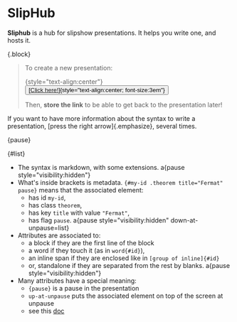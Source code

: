 # SlipHub

**Sliphub** is a hub for slipshow presentations. It helps you write one, and hosts it.

{.block}
> To create a new presentation:
>
> {style="text-align:center"}
> <button>[[Click here!](/new)]{style="text-align:center; font-size:3em"} </button>
>
> Then, **store the link** to be able to get back to the presentation later!

If you want to have more information about the syntax to write a presentation, [press the right arrow]{.emphasize}, several times.

{pause}

{#list}
- The syntax is markdown, with some extensions. a{pause style="visibility:hidden"}
- What's inside brackets is metadata. `{#my-id .theorem title="Fermat" pause}` means that the associated element:
  - has id `my-id`,
  - has class `theorem`,
  - has key `title` with value `"Fermat"`,
  - has flag `pause`. a{pause style="visibility:hidden" down-at-unpause=list}
- Attributes are associated to:
  - a block if they are the first line of the block
  - a word if they touch it (as in `word{#id}`),
  - an inline span if they are enclosed like in `[group of inline]{#id}`
  - or, standalone if they are separated from the rest by blanks. a{pause style="visibility:hidden"}
- Many attributes have a special meaning:
  - `{pause}` is a pause in the presentation
  - `up-at-unpause` puts the associated element on top of the screen at unpause
  - see this [doc](https://slipshow.readthedocs.io/)
